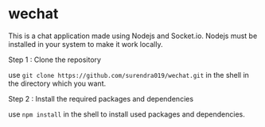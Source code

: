 # wechat
This is a chat application made  using Nodejs and Socket.io. Nodejs must be installed in your system to make it work locally.


Step 1 : Clone the repository

  use ```git clone https://github.com/surendra019/wechat.git``` in the shell in the directory which you want. 

Step 2 : Install the required packages and dependencies

  use ```npm install``` in the shell to install used packages and dependencies.
